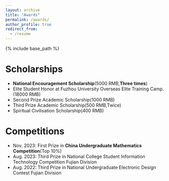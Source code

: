 ```yaml
---
layout: archive
title: "Awards"
permalink: /awards/
author_profile: true
redirect_from:
  - /resume
---
```


{% include base_path %}

Scholarships
======
* **National Encouragement Scholarship**(5000 RMB,**Three times**)
* Elite Student Honor at Fuzhou University Overseas Elite Training Camp.(18000 RMB)
* Second Prize Academic Scholarship(1000 RMB)
* Third Prize Academic Scholarship(500 RMB,Twice)
* Spiritual Civilisation Scholarship(400 RMB)
  
Competitions
======
* Nov. 2023: First Prize in **China Undergraduate Mathematics Competition**(Top 10%)
* Aug. 2023: Third Prize in National College Student Information Technology Competition Fujian Division
* Aug. 2022: Third Prize in National Undergraduate Electronic Design Contest Fujian Division
